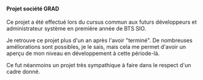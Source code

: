 #### Projet société GRAD 

Ce projet a été effectué lors du cursus commun aux futurs développeurs et administrateur système en première année de BTS SIO. 

Je retrouve ce projet plus d'un an après l'avoir "terminé". 
De nombreuses améliorations sont possibles, je le sais, mais cela me permet d'avoir un aperçu de mon niveau en développement à cette période-là.

Ce fut néanmoins un projet très sympathique à faire dans le respect d'un cadre donné. 
